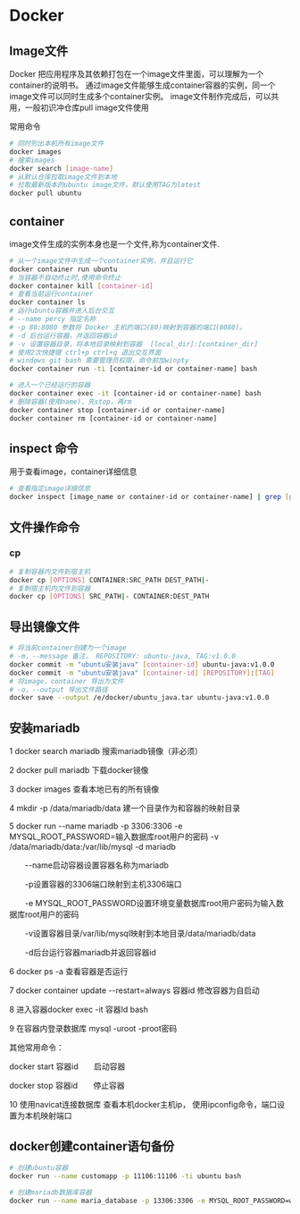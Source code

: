# Docker

## Image文件

Docker 把应用程序及其依赖打包在一个image文件里面，可以理解为一个container的说明书。
通过image文件能够生成container容器的实例，同一个image文件可以同时生成多个container实例。
image文件制作完成后，可以共用，一般初识冲仓库pull image文件使用

常用命令

```bash
# 同时列出本机所有image文件
docker images
# 搜索images
docker search [image-name]
# 从默认仓库拉取image文件到本地
# 拉取最新版本的ubuntu image文件，默认使用TAG为latest
docker pull ubuntu
```

## container
image文件生成的实例本身也是一个文件,称为container文件.

```bash
# 从一个image文件中生成一个container实例，并且运行它
docker container run ubuntu
# 当容器不自动终止时,使用命令终止
docker container kill [container-id]
# 查看当前运行container
docker container ls
# 运行ubuntu容器并进入后台交互  
# --name percy 指定名称
# -p 80:8080 参数将 Docker 主机的端口(80)映射到容器的端口(8080)。
# -d 后台运行容器，并返回容器id
# -v 设置容器目录，将本地目录映射到容器  [local_dir]:[container_dir]
# 使用2次快捷键 ctrl+p ctrl+q 退出交互界面
# windows git bash 需要管理员权限，命令前加winpty
docker container run -ti [container-id or container-name] bash 

# 进入一个已经运行的容器
docker container exec -it [container-id or container-name] bash
# 删除容器(使用name)，先stop，再rm
docker container stop [container-id or container-name]
docker container rm [container-id or container-name]
```

## inspect 命令

用于查看image，container详细信息

```bash
# 查看指定image详细信息
docker inspect [image_name or container-id or container-name] | grep [property_name]
```

## 文件操作命令

### cp

```bash
# 复制容器内文件到宿主机
docker cp [OPTIONS] CONTAINER:SRC_PATH DEST_PATH|-
# 复制宿主机内文件到容器
docker cp [OPTIONS] SRC_PATH|- CONTAINER:DEST_PATH
```

## 导出镜像文件

```bash
# 将当前container创建为一个image
# -m，--message 备注， REPOSITORY: ubuntu-java, TAG:v1.0.0
docker commit -m "ubuntu安装java" [container-id] ubuntu-java:v1.0.0
docker commit -m "ubuntu安装java" [container-id] [REPOSITORY]:[TAG]
# 将image，container 导出为文件
# -o，--output 导出文件路径
docker save --output /e/docker/ubuntu_java.tar ubuntu-java:v1.0.0
```

## 安装mariadb

1 docker search mariadb 搜索mariadb镜像（非必须）

2 docker pull mariadb 下载docker镜像

3 docker images 查看本地已有的所有镜像

4 mkdir -p /data/mariadb/data 建一个目录作为和容器的映射目录

5 docker run --name mariadb -p 3306:3306 -e MYSQL_ROOT_PASSWORD=输入数据库root用户的密码 -v /data/mariadb/data:/var/lib/mysql -d mariadb

　　--name启动容器设置容器名称为mariadb

　　-p设置容器的3306端口映射到主机3306端口

　　-e MYSQL_ROOT_PASSWORD设置环境变量数据库root用户密码为输入数据库root用户的密码

　　-v设置容器目录/var/lib/mysql映射到本地目录/data/mariadb/data

　　-d后台运行容器mariadb并返回容器id

6 docker ps -a 查看容器是否运行

7 docker container update --restart=always 容器id   修改容器为自启动

8 进入容器docker exec -it 容器Id bash

9 在容器内登录数据库 mysql -uroot -proot密码

其他常用命令：

docker start 容器id　　启动容器

docker stop 容器id　　停止容器

10 使用navicat连接数据库
查看本机docker主机ip， 使用ipconfig命令，端口设置为本机映射端口

## docker创建container语句备份

```bash
# 创建ubuntu容器
docker run --name customapp -p 11106:11106 -ti ubuntu bash

# 创建mariadb数据库容器
docker run --name maria_database -p 13306:3306 -e MYSQL_ROOT_PASSWORD=wuhaiyun -v e:/docker/maria_database -d mariadb
```